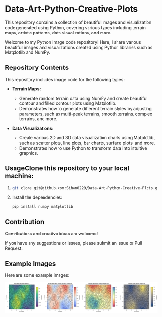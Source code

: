 # Data-Art-Python-Creative-Plots

This repository contains a collection of beautiful images and visualization code generated using Python, covering various types including terrain maps, artistic patterns, data visualizations, and more.

Welcome to my Python image code repository! Here, I share various beautiful images and visualizations created using Python libraries such as Matplotlib and NumPy.

## Repository Contents

This repository includes image code for the following types:

* **Terrain Maps:**

  * Generate random terrain data using NumPy and create beautiful contour and filled contour plots using Matplotlib.
  * Demonstrates how to generate different terrain styles by adjusting parameters, such as multi-peak terrains, smooth terrains, complex terrains, and more.
* **Data Visualizations:**

  * Create various 2D and 3D data visualization charts using Matplotlib, such as scatter plots, line plots, bar charts, surface plots, and more.
  * Demonstrates how to use Python to transform data into intuitive graphics.

## UsageClone this repository to your local machine:

1. ```bash
   git clone git@github.com:Sihan0229/Data-Art-Python-Creative-Plots.git
   ```

2. Install the dependencies:

   ```bash
   pip install numpy matplotlib
   ```

## Contribution

Contributions and creative ideas are welcome!

If you have any suggestions or issues, please submit an Issue or Pull Request.

## Example Images

Here are some example images:

![TerrainMaps](https://github.com/Sihan0229/Data-Art-Python-Creative-Plots/blob/main/figure_demo/TerrainMaps.png)

